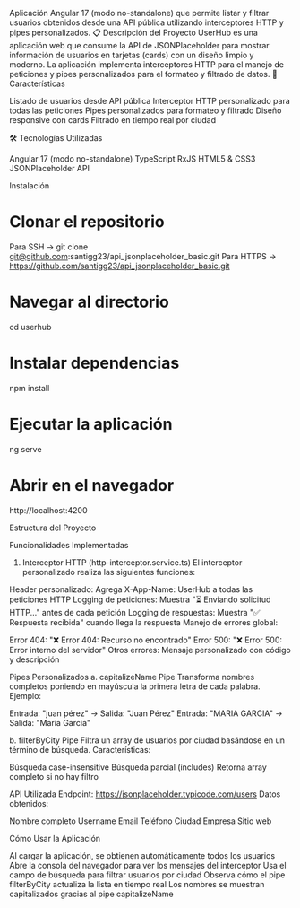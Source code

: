 Aplicación Angular 17 (modo no-standalone) que permite listar y filtrar usuarios obtenidos desde una API pública utilizando interceptores HTTP y pipes personalizados.
📋 Descripción del Proyecto
UserHub es una aplicación web que consume la API de JSONPlaceholder para mostrar información de usuarios en tarjetas (cards) con un diseño limpio y moderno. La aplicación implementa interceptores HTTP para el manejo de peticiones y pipes personalizados para el formateo y filtrado de datos.
🚀 Características

Listado de usuarios desde API pública
Interceptor HTTP personalizado para todas las peticiones
Pipes personalizados para formateo y filtrado
Diseño responsive con cards
Filtrado en tiempo real por ciudad

🛠️ Tecnologías Utilizadas

Angular 17 (modo no-standalone)
TypeScript
RxJS
HTML5 & CSS3
JSONPlaceholder API


Instalación

# Clonar el repositorio
Para SSH -> git clone git@github.com:santigg23/api_jsonplaceholder_basic.git
Para HTTPS -> https://github.com/santigg23/api_jsonplaceholder_basic.git

# Navegar al directorio
cd userhub

# Instalar dependencias
npm install

# Ejecutar la aplicación
ng serve

# Abrir en el navegador
http://localhost:4200


Estructura del Proyecto

Funcionalidades Implementadas
1. Interceptor HTTP (http-interceptor.service.ts)
El interceptor personalizado realiza las siguientes funciones:

Header personalizado: Agrega X-App-Name: UserHub a todas las peticiones HTTP
Logging de peticiones: Muestra "⏳ Enviando solicitud HTTP..." antes de cada petición
Logging de respuestas: Muestra "✅ Respuesta recibida" cuando llega la respuesta
Manejo de errores global:

Error 404: "❌ Error 404: Recurso no encontrado"
Error 500: "❌ Error 500: Error interno del servidor"
Otros errores: Mensaje personalizado con código y descripción

Pipes Personalizados
a. capitalizeName Pipe
Transforma nombres completos poniendo en mayúscula la primera letra de cada palabra.
Ejemplo:

Entrada: "juan pérez" → Salida: "Juan Pérez"
Entrada: "MARIA GARCIA" → Salida: "Maria Garcia"

b. filterByCity Pipe
Filtra un array de usuarios por ciudad basándose en un término de búsqueda.
Características:

Búsqueda case-insensitive
Búsqueda parcial (includes)
Retorna array completo si no hay filtro

API Utilizada
Endpoint: https://jsonplaceholder.typicode.com/users
Datos obtenidos:

Nombre completo
Username
Email
Teléfono
Ciudad
Empresa
Sitio web

Cómo Usar la Aplicación

Al cargar la aplicación, se obtienen automáticamente todos los usuarios
Abre la consola del navegador para ver los mensajes del interceptor
Usa el campo de búsqueda para filtrar usuarios por ciudad
Observa cómo el pipe filterByCity actualiza la lista en tiempo real
Los nombres se muestran capitalizados gracias al pipe capitalizeName
